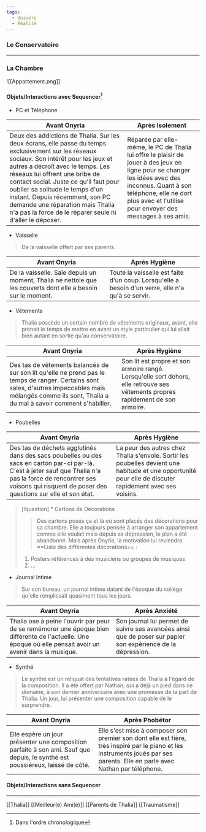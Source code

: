 ```yaml
---
tags:
  - Univers
  - Réalité
---
```

### Le Conservatoire

---
### La Chambre

![[Appartement.png]]
#### Objets/Interactions avec Sequencer[^2]

- PC et Téléphone

| Avant Onyria                                                                                                                                                                                                                                                                                                                                                                                                                 | Après Isolement                                                                                                                                                                                                                        |
| ---------------------------------------------------------------------------------------------------------------------------------------------------------------------------------------------------------------------------------------------------------------------------------------------------------------------------------------------------------------------------------------------------------------------------- | -------------------------------------------------------------------------------------------------------------------------------------------------------------------------------------------------------------------------------------- |
| Deux des addictions de Thalia. Sur les deux écrans, elle passe du temps exclusivement sur les réseaux sociaux. Son intérêt pour les jeux et autres a décroît avec le temps. Les réseaux lui offrent une bribe de contact social. Juste ce qu'il faut pour oublier sa solitude le temps d'un instant. Depuis récemment, son PC demande une réparation mais Thalia n'a pas la force de le réparer seule ni d'aller le déposer. | Réparée par elle-même, le PC de Thalia lui offre le plaisir de jouer à des jeux en ligne pour se changer les idées avec des inconnus. Quant à son téléphone, elle ne dort plus avec et l'utilise pour envoyer des messages à ses amis. |

- Vaisselle

> De la vaisselle offert par ses parents.

| Avant Onyria                                                                                                 | Après Hygiène                                                                                          |
| ------------------------------------------------------------------------------------------------------------ | ------------------------------------------------------------------------------------------------------ |
| De la vaisselle. Sale depuis un moment, Thalia ne nettoie que les couverts dont elle a besoin sur le moment. | Toute la vaisselle est faite d'un coup. Lorsqu'elle a besoin d'un verre, elle n'a qu'à se servir. <br> |

- Vêtements

> Thalia possède un certain nombre de vêtements originaux, avant, elle prenait le temps de mettre en avant un style particulier qui lui allait bien autant en sortie qu'au conservatoire. 

| Avant Onyria                                                                                                                                                                                               | Après Hygiène                                                                                                                        |
| ---------------------------------------------------------------------------------------------------------------------------------------------------------------------------------------------------------- | ------------------------------------------------------------------------------------------------------------------------------------ |
| Des tas de vêtements balancés de sur son lit qu'elle ne prend pas le temps de ranger. Certains sont sales, d'autres impeccables mais mélangés comme ils sont, Thalia a du mal à savoir comment s'habiller. | Son lit est propre et son armoire rangé. Lorsqu'elle sort dehors, elle retrouve ses vêtements propres rapidement de son armoire.<br> |

- Poubelles

| Avant Onyria                                                                                                                                                                                                                  | Après Hygiène                                                                                                                                                |
| ----------------------------------------------------------------------------------------------------------------------------------------------------------------------------------------------------------------------------- | ------------------------------------------------------------------------------------------------------------------------------------------------------------ |
| Des tas de déchets agglutinés dans des sacs poubelles ou des sacs en carton par-ci par-là. C'est à jeter sauf que Thalia n'a pas la force de rencontrer ses voisons qui risquent de poser des questions sur elle et son état. | La peur des autres chez Thalia s'envole. Sortir les poubelles devient une habitude et une opportunité pour elle de discuter rapidement avec ses voisins.<br> |

> [!question] * Cartons de Décorations
> > Des cartons posés ça et là où sont placés des décorations pour sa chambre. Elle a toujours pensée à arranger son appartement comme elle voulait mais depuis sa dépression, le plan a été abandonné. Mais après Onyria, la motivation lui reviendra. ==Liste des différentes décorations== :
> 	1. Posters références à des musiciens ou groupes de musiques
> 	2. ...

-  Journal Intime

> Sur son bureau, un journal intime datant de l'époque du collège qu'elle remplissait quasiment tous les jours. 

| Avant Onyria                                                                                                                                               | Après Anxiété                                                                                                    |
| ---------------------------------------------------------------------------------------------------------------------------------------------------------- | ---------------------------------------------------------------------------------------------------------------- |
| Thalia ose à peine l'ouvrir par peur de se remémorer une époque bien différente de l'actuelle. Une époque où elle pensait avoir un avenir dans la musique. | Son journal lui permet de suivre ses avancées ainsi que de poser sur papier son expérience de la dépression.<br> |
- Synthé

> Le synthé est un reliquat des tentatives ratées de Thalia à l'égard de la composition. Il a été offert par Nathan, qui a déjà un pied dans ce domaine, à son dernier anniversaire avec une promesse de la part de Thalia. Un jour, lui présenter une composition capable de le surprendre.

| Avant Onyria                                                                                                                  | Après Phobétor                                                                                                                                                               |
| ----------------------------------------------------------------------------------------------------------------------------- | ---------------------------------------------------------------------------------------------------------------------------------------------------------------------------- |
| Elle espère un jour présenter une composition parfaite à son ami. Sauf que depuis, le synthé est poussiéreux, laissé de côté. | Elle s'est mise à composer son premier son dont elle est fière, très inspiré par le piano et les instruments joués par ses parents. Elle en parle avec Nathan par téléphone. |
#### Objets/Interactions sans Sequencer

[^1]: À décider...

[^2]: Dans l'ordre chronologique

---

[[Thalia]] [[Meilleur(e) Ami(e)]] [[Parents de Thalia]] [[Traumatisme]]
